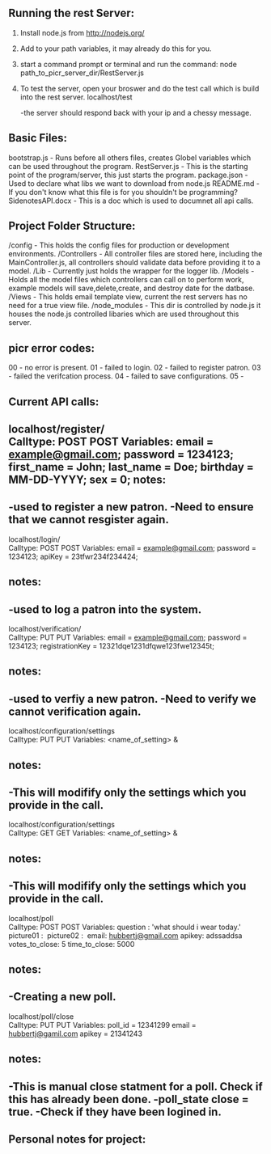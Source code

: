 Running the rest Server:
------------------------

1. Install node.js from http://nodejs.org/
2. Add to your path variables, it may already do this for you.
3. start a command prompt or terminal and run the command:
node path_to_picr_server_dir/RestServer.js
4. To test the server, open your broswer and do the test call which is build into the rest server.
localhost/test 

	-the server should respond back with your ip and a chessy message.

Basic Files:
---------
bootstrap.js - Runs before all others files, creates Globel variables which can be used throughout the program.
RestServer.js - This is the starting point of the program/server, this just starts the program.
package.json - Used to declare what libs we want to download from node.js
README.md - If you don't know what this file is for you shouldn't be programming?
SidenotesAPI.docx - This is a doc which is used to documnet all api calls.

Project Folder Structure:
--------------------------
/config - This holds the config files for production or development environments.
/Controllers - All controller files are stored here, including the MainController.js, all controllers should validate data before providing it to a model.
/Lib - Currently just holds the wrapper for the logger lib.
/Models - Holds all the model files which controllers can call on to perform work, example models will save,delete,create, and destroy date for the datbase.
/Views - This holds email template view, current the rest servers has no need for a true view file.
/node_modules - This dir is controlled by node.js it houses the node.js controlled libaries which are used throughout this server.

picr error codes:
-----------------
00 - no error is present.
01 - failed to login.
02 - failed to register patron.
03 - failed the verifcation process.
04 - failed to save configurations.
05 - 

Current API calls:
----------------------------------------------
localhost/register/ 					
Calltype: POST
POST Variables:
	email = example@gmail.com;
	password = 1234123;
	first_name = John;
	last_name = Doe;
	birthday = MM-DD-YYYY;
	sex = 0;
notes:
------
-used to register a new patron.
-Need to ensure that we cannot resgister again.
------------------------------------------------
localhost/login/ 						
Calltype: POST
POST Variables:
	email = example@gmail.com;
	password = 1234123;
	apiKey = 23tfwr234f234424;

notes:
------
-used to log a patron into the system.
-----------------------------------------------
localhost/verification/ 				
Calltype: PUT
PUT Variables:
	email = example@gmail.com;
	password = 1234123;
	registrationKey = 12321dqe1231dfqwe123fwe12345t;

notes:
------
-used to verfiy a new patron.
-Need to verify we cannot verification again.
------------------------------------------------
localhost/configuration/settings 		
Calltype: PUT
PUT Variables:
<name_of_setting> & <value>

notes:
------
-This will modifify only the settings which you provide in the call.
------------------------------------------------
localhost/configuration/settings 		
Calltype: GET
GET Variables:
<name_of_setting> & <value>

notes:
------
-This will modifify only the settings which you provide in the call.
------------------------------------------------
localhost/poll 		
Calltype: POST
POST Variables:
question : 'what should i wear today.'
picture01 : <image>
picture02 : <image>
email: hubbertj@gmail.com
apikey: adssaddsa
votes_to_close: 5 <one or both>
time_to_close: 5000 <in mins>

notes:
------
-Creating a new poll.
------------------------------------------------
localhost/poll/close 		
Calltype: PUT
PUT Variables:
poll_id = 12341299
email = hubbertj@gamil.com
apikey = 21341243

notes:
------
-This is manual close statment for a poll. Check if this has already been done. 
-poll_state close = true. 
-Check if they have been logined in.
-------------------------------------------------











Personal notes for project:
----------------------------